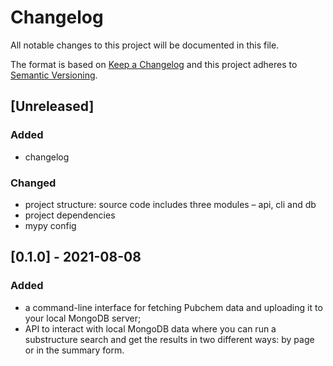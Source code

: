 # Changelog

All notable changes to this project will be documented in this file.

The format is based on [Keep a Changelog](http://keepachangelog.com/en/1.0.0/)
and this project adheres to [Semantic Versioning](http://semver.org/spec/v2.0.0.html).

## [Unreleased]
### Added
* changelog
### Changed
* project structure: source code includes three modules – api, cli and db
* project dependencies
* mypy config

## [0.1.0] - 2021-08-08
### Added
* a command-line interface for fetching Pubchem data and uploading it to your local MongoDB server;
* API to interact with local MongoDB data where you can run a substructure search and get the results in two different ways: by page or in the summary form.
